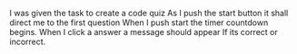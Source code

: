 I was given the task to create a code quiz
As I push the start button it shall direct me to the first question
When I push start the timer countdown begins.
When I click a answer a message should appear If its correct or incorrect.

